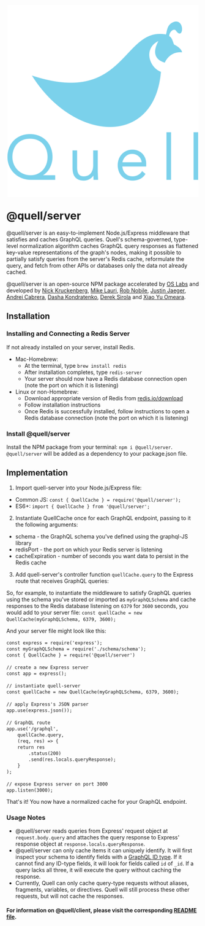 <p align="center"><img src="./assets/QUELL-nested-LG@0.75x.png" width='500' style="margin-top: 10px; margin-bottom: -10px;"></p>

# @quell/server

@quell/server is an easy-to-implement Node.js/Express middleware that satisfies and caches GraphQL queries. Quell's schema-governed, type-level normalization algorithm caches GraphQL query responses as flattened key-value representations of the graph's nodes, making it possible to partially satisfy queries from the server's Redis cache, reformulate the query, and fetch from other APIs or databases only the data not already cached.

@quell/server is an open-source NPM package accelerated by [OS Labs](https://github.com/oslabs-beta/) and developed by [Nick Kruckenberg](https://github.com/kruckenberg), [Mike Lauri](https://github.com/MichaelLauri), [Rob Nobile](https://github.com/RobNobile), [Justin Jaeger](https://github.com/justinjaeger), [Andrei Cabrera](https://github.com/Andreicabrerao), [Dasha Kondratenko](https://github.com/dasha-k), [Derek Sirola](https://github.com/dsirola1) and [Xiao Yu Omeara](https://github.com/xyomeara).

## Installation

### Installing and Connecting a Redis Server

If not already installed on your server, install Redis.
- Mac-Homebrew:
    - At the terminal, type `brew install redis`
    - After installation completes, type `redis-server`
    - Your server should now have a Redis database connection open (note the port on which it is listening)
- Linux or non-Homebrew:
    - Download appropriate version of Redis from [redis.io/download](http://redis.io/download)
    - Follow installation instructions
    - Once Redis is successfully installed, follow instructions to open a Redis database connection (note the port on which it is listening)

### Install @quell/server

Install the NPM package from your terminal: `npm i @quell/server`. 
`@quell/server` will be added as a dependency to your package.json file.

## Implementation

1. Import quell-server into your Node.js/Express file:
  - Common JS: `const { QuellCache } = require('@quell/server');`
  - ES6+: `import { QuellCache } from '@quell/server';`
2. Instantiate QuellCache once for each GraphQL endpoint, passing to it the following arguments:
  - schema - the GraphQL schema you've defined using the graphql-JS library
  - redisPort - the port on which your Redis server is listening
  - cacheExpiration - number of seconds you want data to persist in the Redis cache
3. Add quell-server's controller function `quellCache.query` to the Express route that receives GraphQL queries:

So, for example, to instantiate the middleware to satisfy GraphQL queries using the schema you've stored or imported as `myGraphQLSchema` and cache responses to the Redis database listening on `6379` for `3600` seconds, you would add to your server file:
`const quellCache = new QuellCache(myGraphQLSchema, 6379, 3600);`

And your server file might look like this:
```
const express = require('express');
const myGraphQLSchema = require('./schema/schema');
const { QuellCache } = require('@quell/server')

// create a new Express server
const app = express();

// instantiate quell-server 
const quellCache = new QuellCache(myGraphQLSchema, 6379, 3600);

// apply Express's JSON parser
app.use(express.json());

// GraphQL route
app.use('/graphql', 
    quellCache.query,
    (req, res) => {
    return res
        .status(200)
        .send(res.locals.queryResponse);
    }
);

// expose Express server on port 3000
app.listen(3000);
```

That's it! You now have a normalized cache for your GraphQL endpoint.

### Usage Notes

- @quell/server reads queries from Express' request object at `request.body.query` and attaches the query response to Express' response object at `response.locals.queryResponse`.
- @quell/server can only cache items it can uniquely identify. It will first inspect your schema to identify fields with a [GraphQL ID type](https://graphql.org/learn/schema/#scalar-types). If it cannot find any ID-type fields, it will look for fields called `id` of `_id`. If a query lacks all three, it will execute the query without caching the response.
- Currently, Quell can only cache query-type requests without aliases, fragments, variables, or directives. Quell will still process these other requests, but will not cache the responses.

#### For information on @quell/client, please visit the corresponding [README file](https://github.com/oslabs-beta/Quell/tree/master/quell-client).
